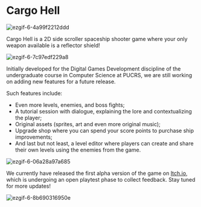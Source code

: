 # Cargo Hell

![ezgif-6-4a99f2212ddd](https://user-images.githubusercontent.com/42148950/125673739-bf042005-523b-42a8-aebc-ca4b1cbf6d36.gif)

Cargo Hell is a 2D side scroller spaceship shooter game where your only weapon available is a reflector shield!

![ezgif-6-7c97edf229a8](https://user-images.githubusercontent.com/42148950/125674330-5d789b52-fb66-40e8-89c7-f7b70c520a21.gif)

Initially developed for the Digital Games Development discipline of the undergraduate course in Computer Science at PUCRS, we are still working on adding new features for a future release.

Such features include:
- Even more levels, enemies, and boss fights;
- A tutorial session with dialogue, explaining the lore and contextualizing the player;
- Original assets (sprites, art and even more original music);
- Upgrade shop where you can spend your score points to purchase ship improvements;
- And last but not least, a level editor where players can create and share their own levels using the enemies from the game.

![ezgif-6-06a28a97a685](https://user-images.githubusercontent.com/42148950/125694085-7a94ac2c-6497-44c6-8a88-7ffc1a689f1e.gif)

We currently have released the first alpha version of the game on [Itch.io](https://diogo45.itch.io/cargo-hell), which is undergoing an open playtest phase to collect feedback.
Stay tuned for more updates!

![ezgif-6-8b690316950e](https://user-images.githubusercontent.com/42148950/125678765-04beaa2a-54f4-4f1a-b519-b3f272da13e9.gif)
